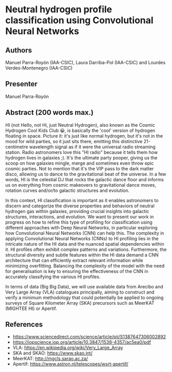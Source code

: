 # Neutral hydrogen profile classification using Convolutional Neural Networks

## Authors

Manuel Parra-Royón (IAA-CSIC), Laura Darriba-Pol (IAA-CSIC) and Lourdes Verdes-Montenegro (IAA-CSIC)

## Presenter

Manuel Parra-Royón

## Abstract (200 words max.) 

HI (not Hello, not Hi, just Neutral Hydrogen), also known as the Cosmic Hydrogen Cool Kids Club 😀, is basically the 'cool' version of hydrogen floating in space. Picture it: it's just like normal hydrogen, but it's not in the mood for wild parties, so it just sits there, emitting this distinctive 21-centimetre wavelength signal as if it were the universal radio streaming station. Radio astronomers love this "HI radio" because it tells them how hydrogen lives in galaxies ;). It's the ultimate party pooper, giving us the scoop on how galaxies mingle, merge and sometimes even throw epic cosmic parties. Not to mention that it's the VIP pass to the dark matter disco, allowing us to dance to the gravitational beat of the universe. In a few words, HI is the celestial DJ that rocks the galactic dance floor and informs us on everything from cosmic makeovers to gravitational dance moves, rotation curves and/or/to galactic structures and evolution.

In this context, HI classification is important as it enables astronomers to discern and categorize the diverse properties and behaviors of neutral hydrogen gas within galaxies, providing crucial insights into galactic structures, interactions, and evolution. We want to present our work in progress on how to refine this type of profiling for classification using different approaches with Deep Neural Networks, in particular exploring how Convolutional Neural Networks (CNN) can help this. The complexity in applying Convolutional Neural Networks (CNNs) to HI profiling lies in the intricate nature of the HI data and the nuanced spatial dependencies within it. HI profiles often exhibit complex patterns and variations. Furthermore, the structural diversity and subtle features within the HI data demand a CNN architecture that can efficiently extract relevant information while minimizing overfitting. Balancing the complexity of the model with the need for generalisation is key to ensuring the effectiveness of the CNN in accurately classifying the various HI profiles.

In terms of data (Big Big Data), we will use available data from Arecibo and Very Large Array (VLA) catalogues principally, aiming to construct and verify a minimum methodology that could potentially be applied to ongoing surveys of Square Kilometer Array (SKA) precursors such as MeerKAT (MIGHTEE HI) or Apertif.


## References

- https://www.sciencedirect.com/science/article/pii/S1387647306002892
- https://iopscience.iop.org/article/10.3847/1538-4357/ac5ea0/pdf
- VLA: https://en.wikipedia.org/wiki/Very_Large_Array
- SKA and SKAO: https://www.skao.int/
- MeerKAT: http://mgcls.sarao.ac.za/
- Apertif: https://www.astron.nl/telescopes/wsrt-apertif/



